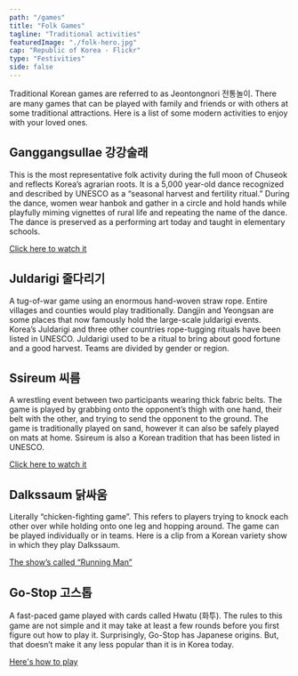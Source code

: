 ```yaml
---
path: "/games"
title: "Folk Games"
tagline: "Traditional activities"
featuredImage: "./folk-hero.jpg"
cap: "Republic of Korea - Flickr"
type: "Festivities"
side: false
---
```


<p>
Traditional Korean games are referred to as Jeontongnori 전통놀이. There are many games that can be played with family and friends or with others at some traditional attractions.
Here is a list of some modern activities to enjoy with your loved ones.
</p>

<h2 class="blog-header--2">Ganggangsullae 강강술래</h2>
 <p>
 This is the most representative folk activity during the full moon of Chuseok and reflects Korea’s agrarian roots. It is a 5,000 year-old dance recognized and described by UNESCO as a “seasonal harvest and fertility ritual.” During the dance, women wear hanbok and gather in a circle and hold hands while playfully miming vignettes of rural life and repeating the name of the dance. The dance is preserved as a performing art today and taught in elementary schools. 
 </p>
<a href="https://www.youtube.com/watch?v=6D73WBzzEG4" target="_blank"><u>Click here to watch it</u></a>

<h2 class="blog-header--2">Juldarigi 줄다리기</h2>
<p>
A tug-of-war game using an enormous hand-woven straw rope. Entire villages and counties would play traditionally. Dangjin and Yeongsan are some places that now famously hold the large-scale juldarigi events. Korea’s Juldarigi and three other countries rope-tugging rituals have been listed in UNESCO. Juldarigi used to be a ritual to bring about good fortune and a good harvest. Teams are divided by gender or region.
</p>

<h2 class="blog-header--2">Ssireum 씨름</h2>
<p>
A wrestling event between two participants wearing thick fabric belts. The game is played by grabbing onto the opponent’s thigh with one hand, their belt with the other, and trying to send the opponent to the ground. The game is traditionally played on sand, however it can also be safely played on mats at home. Ssireum is also a Korean tradition that has been listed in UNESCO.
</p>
<a href="https://www.youtube.com/watch?v=Vy1PFvDCE0Q" target="_blank"><u>Click here to watch it</u></a>

<h2 class="blog-header--2">Dalkssaum 닭싸움</h2>
<p>Literally “chicken-fighting game”. This refers to players trying to knock each other over while holding onto one leg and hopping around. The game can be played individually or in teams. 
Here is a clip from a Korean variety show in which they play Dalkssaum.</p> <a href="https://www.youtube.com/watch?v=oXnPXjWMXps" target="_blank"><u>The show’s called “Running Man”</u></a>

<h2 class="blog-header--2">Go-Stop 고스톱</h2>
 <p>
 A fast-paced game played with cards called Hwatu (화투). The rules to this game are not simple and it may take at least a few rounds before you first figure out how to play it. Surprisingly, Go-Stop has Japanese origins. But, that doesn’t make it any less popular than it is in Korea today. 
 </p>
 <a href="https://www.youtube.com/watch?v=hHfFPCKJ22o" target="_blank"><u>Here's how to play</u></a>

 


